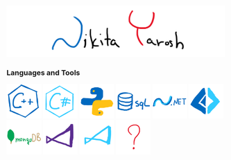 ![Header](https://github.com/THRUWOL/THRUWOL/blob/main/assets/header.png)

### Languages and Tools

 <img src="https://github.com/THRUWOL/THRUWOL/blob/main/assets/logo/cpp.png" alt="cpp" title="c++" width="80"/> <img src="https://github.com/THRUWOL/THRUWOL/blob/main/assets/logo/csp.png" alt="csp" width="80"/> <img src="https://github.com/THRUWOL/THRUWOL/blob/main/assets/logo/python.png" alt="python" width="80"/> <img src="https://github.com/THRUWOL/THRUWOL/blob/main/assets/logo/sql.png" alt="sql" width="80"/> <img src="https://github.com/THRUWOL/THRUWOL/blob/main/assets/logo/dnet.png" alt="dnet" width="80"/> <img src="https://github.com/THRUWOL/THRUWOL/blob/main/assets/logo/fsp.png" alt="fsp" width="80"/> <img src="https://github.com/THRUWOL/THRUWOL/blob/main/assets/logo/mongodb.png" alt="mongodb" width="80"/> <img src="https://github.com/THRUWOL/THRUWOL/blob/main/assets/logo/vs.png" alt="vs" width="80"/> <img src="https://github.com/THRUWOL/THRUWOL/blob/main/assets/logo/vsc.png" alt="vsc" width="80"/> <img src="https://github.com/THRUWOL/THRUWOL/blob/main/assets/logo/wtf.png" alt="wtf" width="80"/> 

